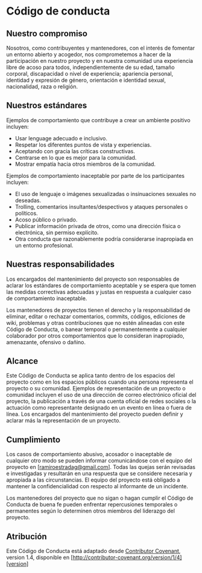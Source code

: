 # Código de conducta

## Nuestro compromiso

Nosotros, como contribuyentes y mantenedores, con el interés de fomentar un entorno abierto y acogedor, nos comprometemos a hacer de la participación en nuestro proyecto y en nuestra comunidad una experiencia libre de acoso para todos, independientemente de su edad, tamaño corporal, discapacidad o nivel de experiencia; apariencia personal, identidad y expresión de género, orientación e identidad sexual, nacionalidad, raza o religión.

## Nuestros estándares

Ejemplos de comportamiento que contribuye a crear un ambiente positivo incluyen:

* Usar lenguage adecuado e inclusivo.
* Respetar los diferentes puntos de vista y experiencias.
* Aceptando con gracia las críticas constructivas.
* Centrarse en lo que es mejor para la comunidad.
* Mostrar empatía hacia otros miembros de la comunidad.

Ejemplos de comportamiento inaceptable por parte de los participantes incluyen:

* El uso de lenguaje o imágenes sexualizadas o insinuaciones sexuales no deseadas.
* Trolling, comentarios insultantes/despectivos y ataques personales o políticos.
* Acoso público o privado.
* Publicar información privada de otros, como una dirección física o electrónica, sin permiso explícito.
* Otra conducta que razonablemente podría considerarse inapropiada en un entorno profesional.

## Nuestras responsabilidades

Los encargados del mantenimiento del proyecto son responsables de aclarar los estándares de comportamiento aceptable y se espera que tomen las medidas correctivas adecuadas y justas en respuesta a cualquier caso de comportamiento inaceptable.

Los mantenedores de proyectos tienen el derecho y la responsabilidad de eliminar, editar o rechazar comentarios, commits, códigos, ediciones de wiki, problemas y otras contribuciones que no estén alineadas con este Código de Conducta, o banear temporal o permanentemente a cualquier colaborador por otros comportamientos que lo consideran inapropiado, amenazante, ofensivo o dañino.

## Alcance

Este Código de Conducta se aplica tanto dentro de los espacios del proyecto como en los espacios públicos cuando una persona representa el proyecto o su comunidad. Ejemplos de representación de un proyecto o comunidad incluyen el uso de una dirección de correo electrónico oficial del proyecto, la publicación a través de una cuenta oficial de redes sociales o la actuación como representante designado en un evento en línea o fuera de línea. Los encargados del mantenimiento del proyecto pueden definir y aclarar más la representación de un proyecto.

## Cumplimiento

Los casos de comportamiento abusivo, acosador o inaceptable de cualquier otro modo se pueden informar comunicándose con el equipo del proyecto en [ramiroestradag@gmail.com]. Todas las quejas serán revisadas e investigadas y resultarán en una respuesta que se considere necesaria y apropiada a las circunstancias. El equipo del proyecto está obligado a mantener la confidencialidad con respecto al informante de un incidente.

Los mantenedores del proyecto que no sigan o hagan cumplir el Código de Conducta de buena fe pueden enfrentar repercusiones temporales o permanentes según lo determinen otros miembros del liderazgo del proyecto.

## Atribución

Este Código de Conducta está adaptado desde [Contributor Covenant][homepage], version 1.4,
disponible en [http://contributor-covenant.org/version/1/4][version]

[homepage]: http://contributor-covenant.org
[version]: http://contributor-covenant.org/version/1/4/